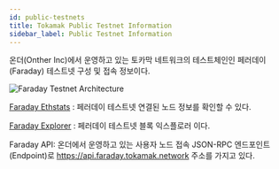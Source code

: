 ```yaml
---
id: public-testnets
title: Tokamak Public Testnet Information 
sidebar_label: Public Testnet Information
---
```


온더(Onther Inc)에서 운영하고 있는 토카막 네트워크의 테스트체인인 페러데이(Faraday) 테스트넷 구성 및 접속 정보이다.

![Faraday Testnet Architecture](assets/guides_public-testnets.png)

[Faraday Ethstats](https://ethstats.faraday.tokamak.network) : 페러데이 테스트넷 연결된 노드 정보를 확인할 수 있다.

[Faraday Explorer](https://explorer.faraday.tokamak.network) : 페러데이 테스트넷 블록 익스플로러 이다.

Faraday API: 온더에서 운영하고 있는 사용자 노드 접속 JSON-RPC 엔드포인트(Endpoint)로 https://api.faraday.tokamak.network 주소를 가지고 있다.
